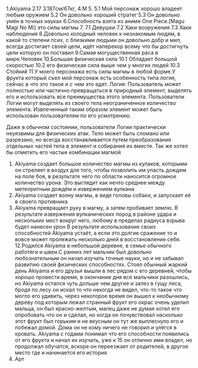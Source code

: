 1.Akiyama
2.17
3.187см/67кг,
4.М
5.
5.1 Мой персонаж хорошо владеет любым оружием 
5.2 Он довольно хороший стратег 
5.3 Он довольно умён в точных науках
6.Способность взята из аниме One Piece.[Magu Magi No Mi] это силы магмы 
7.
7.1 Девушки
7.2 Хаки вооружения
7.3 Хаки наблюдения
8.Довольно холодный человек к незнакомым людям, в какой то степени псих, с близкими людьми он довольно добр и мил, всегда достигает своей цели, идёт наперекор всему что бы достигнуть цели которую он поставил
9.Самая могущественная раса в мире.Человек
10.Большая физическая сила
10.1 Обладает большой скоростью
10.2 его физическая сила выше чем у многих людей
10.3 Стойкий
11.У моего персонажа есть силы магмы в любой форме.У фрукта который съел мой персонаж есть особенность типа логия, сейчас в что это такое и с чем это едят.
Логия: Пользователь может полностью или частично превращаться в природный элемент, выделять его и использовать все преимущества этого элемента. Пользователи Логии могут выделять из своего тела неограниченное количество элемента. Извлеченный таким образом элемент может быть использован пользователям по его усмотрению.

Даже в обычном состоянии, пользователи Логии практически неуязвимы для физических атак. Тело может быть сломано или разрезано, но всегда восстанавливается путем преобразования отдельных частей тела в элемент и собирания их вместе.
Так же хотел бы отметить его частые комбинации магмой 
1. Akiyama  создает большое количество магмы из кулаков, которыми он стреляет в воздух для того, чтобы позволить им упасть дождем на поле боя, в результате чего по области наносится огромное количество урона. Это выглядит как нечто среднее между метеоритным дождём и извержением вулкана
2. Akiyama создает волну магмы, в виде головы собаки, и запускает её в своего противника
3. Akiyama превращает руку в магму, а затем пробивает землю. В результате извержения вулканических пород в районе удара и нескольких мест вокруг него, любому в пределах радиуса взрыва будет нанесен урон
В результате использование своих способностей Akiyama устаёт, а если это долгие сражение то и вовсе может пролежать несколько дней в восстановление себя.
12.Родился Akiyama в небольшой деревне, в семье обычного работяги и швеи.С ранних лет мальчик был довольно любознательным он начал изучать точные науки, но и не забывал развитию своей физических способностях. Стоял обычный жаркий день Akiyama и его друзья вышли в лес рядом с его деревней, чтобы хорошо провести время, в окончание дня все мальчики разошлись, но Akiyama остался чуть дольше чем другие и залез в гущу леса, бродя по лесу он искал то что некогда не видел, что-то  такое что могло его удивить, через некоторое время он вышел к необычному дереву под которым лежал странный фрукт его окрас очень уделил мальца, он был красно-желтым, малец даже не думая хотел его опробовать что он и сделал, но когда он почувствовал насколько этот фрукт был горьким и не вкусным он тут же выплеснуло его и побежал домой. Дома он не кому ничего не говорил и улёгся в кровать. Akiyama с годами понимал что его способности появились от его фрукта и начал их изучать, уже к 15 он отлично ими владел, но продолжал обучатся, вскоре он переезжает от родителей, в другое место где и начинается его история 
13. Арт 
